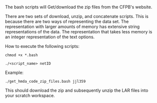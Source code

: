 The bash scripts will Get/download the zip files from the CFPB's website.

There are two sets of download, unzip, and concatenate scripts.  This is because there are two ways of representing the data set.  The representation with larger amounts of memory has extensive string representations of the data.  The representation that takes less memory is an integer representation of the text options. 

How to execute the following scripts:

```chmod +x *.bash```

```./<script_name> netID```

Example:

````./get_hmda_code_zip_files.bash jjl359````

This should download the zip and subsequently unzip the LAR files into your scratch workspace.
